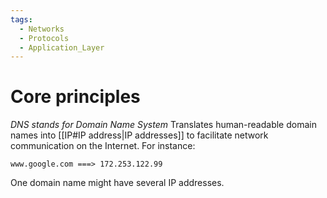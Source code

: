 ```yaml
---
tags:
  - Networks
  - Protocols
  - Application_Layer
---
```

# Core principles
_DNS stands for Domain Name System_
Translates human-readable domain names into [[IP#IP address|IP addresses]] to facilitate network communication on the Internet. For instance:
```
www.google.com ===> 172.253.122.99
```
One domain name might have several IP addresses.
